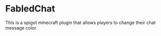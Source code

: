# FabledChat
This is a spigot minecraft plugin that allows players to change their chat message color.
